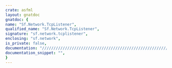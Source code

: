 ```yaml
---
crate: asfml
layout: gnatdoc
gnatdoc: {
name: "Sf.Network.TcpListener",
qualified_name: "Sf.Network.TcpListener",
signature: "sf.network.tcplistener",
enclosing: "sf.network",
is_private: false,
documentation: "//////////////////////////////////////////////////////////\n//////////////////////////////////////////////////////////\n//////////////////////////////////////////////////////////",
documentation_snippet: "",
}
---
```

